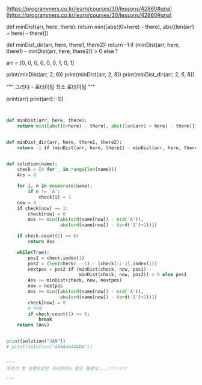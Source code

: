 [https://programmers.co.kr/learn/courses/30/lessons/42860#qna](https://programmers.co.kr/learn/courses/30/lessons/42860#qna)

def minDist(arr, here, there):
return min([abs((0+here) - there), abs((len(arr) + here) - there)])

def minDist_dir(arr, here, there1, there2):
return -1 if (minDist(arr, here, there1) - minDist(arr, here, there2)) > 0 else 1

arr = [0, 0, 0, 0, 0, 0, 1, 0, 1]

print(minDist(arr, 2, 6))
print(minDist(arr, 2, 8))
print(minDist_dir(arr, 2, 6, 8))

"""
그리디 - 로테이팅
최소 로테이팅
"""

print(arr)
print(arr[::-1])

```python


def minDist(arr, here, there):
    return min([abs((0+here) - there), abs((len(arr) + here) - there)])


def minDist_dir(arr, here, there1, there2):
    return -1 if (minDist(arr, here, there1) - minDist(arr, here, there2)) > 0 else 1


def solution(name):
    check = [0 for _ in range(len(name))]
    Ans = 0

    for i, n in enumerate(name):
        if n != 'A':
            check[i] = 1
    now = 0
    if check[now] == 1:
        check[now] = 0
        Ans += min([abs(ord(name[now]) - ord('A')),
                    abs(ord(name[now]) - (ord('Z')+1))])

    if check.count(1) <= 0:
        return Ans

    while(True):
        pos1 = check.index(1)
        pos2 = (len(check) - 1) - (check[::-1].index(1))
        nextpos = pos2 if (minDist(check, now, pos1) -
                           minDist(check, now, pos2)) > 0 else pos1
        Ans += minDist(check, now, nextpos)
        now = nextpos
        Ans += min([abs(ord(name[now]) - ord('A')),
                    abs(ord(name[now]) - (ord('Z')+1))])
        check[now] = 0
        # 바꿔
        if check.count(1) <= 0:
            break
    return (Ans)


print(solution("JAN"))
# print(solution("ABAAAAAAABA"))


"""
무조건 한 방향으로만 가야한다는 말은 틀렸네....!!!!!!!

"""


```
